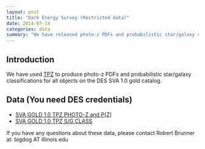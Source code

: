 ```yaml
---
layout: post
title: "Dark Energy Survey (Restricted data)"
date: 2014-07-14
categories: data
summary: "We have released photo-z PDFs and probabilistic star/galaxy classifications for DES-SVA data"
---
```


## Introduction

We have used [TPZ](/papers/2013/03/15/TPZ.html) to produce photo-z PDFs and probabilistic star/galaxy classifications for all objects
on the DES SVA 1.0 gold catalog.

## Data (You need DES credentials) 
- [SVA GOLD 1.0 TPZ PHOTO-Z and P(Z)](https://cdcvs.fnal.gov/redmine/projects/des-photoz/wiki/TPZ_photo-z_PDF_and_N(z)_using_sparse_representation_SVA1_Gold)
- [SVA GOLD 1.0 TPZ S/G CLASS](https://cdcvs.fnal.gov/redmine/projects/des-sci-verification/wiki/SVA1_Gold_v10_SG_Validation)

If you have any questions about these data, please contact Robert
Brunner at: bigdog AT illinois.edu
